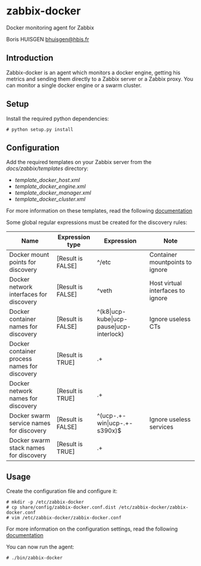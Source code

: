 # zabbix-docker

Docker monitoring agent for Zabbix

Boris HUISGEN <bhuisgen@hbis.fr>

## Introduction

Zabbix-docker is an agent which monitors a docker engine, getting his metrics and sending them directly to a Zabbix 
server or a Zabbix proxy. You can monitor a single docker engine or a swarm cluster.

## Setup

Install the required python dependencies:

    # python setup.py install

## Configuration

Add the required templates on your Zabbix server from the *docs/zabbix/templates* directory:

- *template_docker_host.xml*
- *template_docker_engine.xml*
- *template_docker_manager.xml*
- *template_docker_cluster.xml*

For more information on these templates, read the following [documentation](doc/TEMPLATES.md) 

Some global regular expressions must be created for the discovery rules:

| Name                                         | Expression type   | Expression                                | Note                              |
|----------------------------------------------|-------------------|-------------------------------------------|-----------------------------------|
| Docker mount points for discovery            | [Result is FALSE] | ^/etc                                     | Container mountpoints to ignore   |
| Docker network interfaces for discovery      | [Result is FALSE] | ^veth                                     | Host virtual interfaces to ignore |
| Docker container names for discovery         | [Result is FALSE] | ^(k8\|ucp-kube\|ucp-pause\|ucp-interlock) | Ignore useless CTs                |
| Docker container process names for discovery | [Result is TRUE]  | .+                                        |                                   |
| Docker network names for discovery           | [Result is TRUE]  | .+                                        |                                   |
| Docker swarm service names for discovery     | [Result is FALSE] | ^(ucp-.+-win\|ucp-.+-s390x)$              | Ignore useless services           |
| Docker swarm stack names for discovery       | [Result is TRUE]  | .+                                        |                                   |

## Usage

Create the configuration file and configure it:

    # mkdir -p /etc/zabbix-docker
    # cp share/config/zabbix-docker.conf.dist /etc/zabbix-docker/zabbix-docker.conf
    # vim /etc/zabbix-docker/zabbix-docker.conf

For more information on the configuration settings, read the following [documentation](doc/CONFIG.md)

You can now run the agent:

    # ./bin/zabbix-docker
